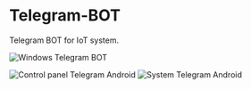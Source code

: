 # Telegram-BOT
Telegram BOT for IoT system.


![Windows Telegram BOT](https://user-images.githubusercontent.com/61146340/149678843-35faabb1-f284-47ae-b09f-67c93d041873.png)

![Control panel Telegram Android](https://user-images.githubusercontent.com/61146340/149678923-7a47a6eb-cc89-4f3d-a285-b0e3725e53f7.png) ![System Telegram Android](https://user-images.githubusercontent.com/61146340/149678981-86a29112-d34c-430f-bb6a-bd8f7d9e9691.png)


